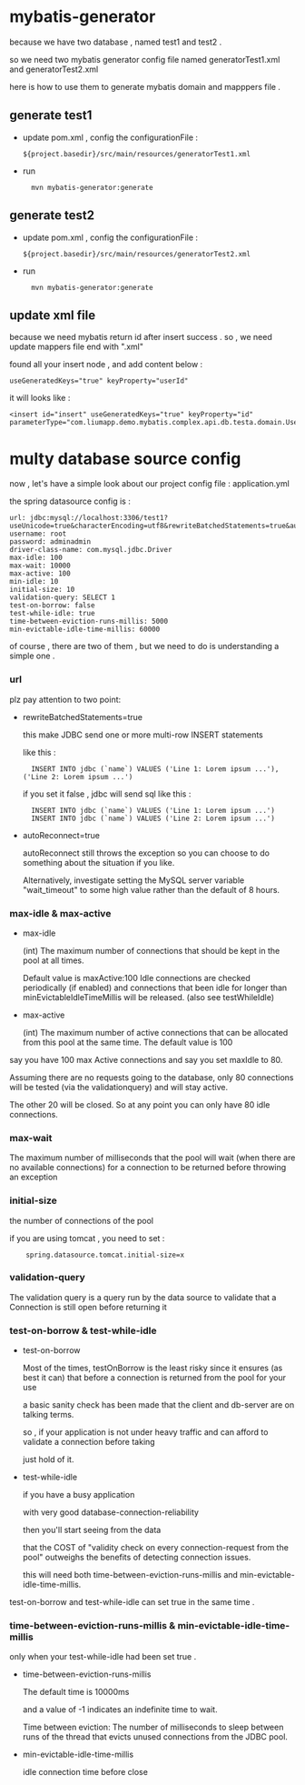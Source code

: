 # mybatis-generator

because we have two database , named test1 and test2 . 

so we need two mybatis generator config file named generatorTest1.xml and generatorTest2.xml

here is how to use them to generate mybatis domain and mapppers file .
 
## generate test1 

* update pom.xml , config the configurationFile :

      ${project.basedir}/src/main/resources/generatorTest1.xml
      
* run 

        mvn mybatis-generator:generate      

## generate test2

* update pom.xml , config the configurationFile :

      ${project.basedir}/src/main/resources/generatorTest2.xml
      
* run 

        mvn mybatis-generator:generate      

## update xml file 

because we need mybatis return id after insert success . so , we need update mappers file end with ".xml"

found all your insert node , and add content below :

    useGeneratedKeys="true" keyProperty="userId"
  
it will looks like : 

    <insert id="insert" useGeneratedKeys="true" keyProperty="id" parameterType="com.liumapp.demo.mybatis.complex.api.db.testa.domain.User">    
    
    
# multy database source config

now , let's have a simple look about our project config file : application.yml

the spring datasource config is :

    url: jdbc:mysql://localhost:3306/test1?useUnicode=true&characterEncoding=utf8&rewriteBatchedStatements=true&autoReconnect=true
    username: root
    password: adminadmin
    driver-class-name: com.mysql.jdbc.Driver
    max-idle: 100
    max-wait: 10000
    max-active: 100
    min-idle: 10
    initial-size: 10
    validation-query: SELECT 1
    test-on-borrow: false
    test-while-idle: true
    time-between-eviction-runs-millis: 5000
    min-evictable-idle-time-millis: 60000

of course , there are two of them , but we need to do is understanding a simple one .  

### url

plz pay attention to two point: 

* rewriteBatchedStatements=true 

   this make JDBC send one or more multi-row INSERT statements
   
   like this :
   
        INSERT INTO jdbc (`name`) VALUES ('Line 1: Lorem ipsum ...'),('Line 2: Lorem ipsum ...')

    if you set it false , jdbc will send sql like this : 
    
        INSERT INTO jdbc (`name`) VALUES ('Line 1: Lorem ipsum ...')
        INSERT INTO jdbc (`name`) VALUES ('Line 2: Lorem ipsum ...')

* autoReconnect=true
   
    autoReconnect still throws the exception so you can choose to do something about the situation if you like.    
    
    Alternatively, investigate setting the MySQL server variable "wait_timeout" to some high value rather than the default of 8 hours.
    
### max-idle & max-active

* max-idle

    (int) The maximum number of connections that should be kept in the pool at all times.
     
    Default value is maxActive:100 Idle connections are checked periodically (if enabled) and connections that been idle for longer than minEvictableIdleTimeMillis will be released. (also see testWhileIdle)

* max-active

    (int) The maximum number of active connections that can be allocated from this pool at the same time. The default value is 100

say you have 100 max Active connections and say you set maxIdle to 80.
 
Assuming there are no requests going to the database, only 80 connections will be tested (via the validationquery) and will stay active. 

The other 20 will be closed. So at any point you can only have 80 idle connections.

### max-wait

The maximum number of milliseconds that the pool will wait (when there are no available connections) for a connection to be returned before throwing an exception

### initial-size

the number of connections of the pool

if you are using tomcat , you need to set :

        spring.datasource.tomcat.initial-size=x

### validation-query

The validation query is a query run by the data source to validate that a Connection is still open before returning it

### test-on-borrow & test-while-idle

* test-on-borrow

    Most of the times, testOnBorrow is the least risky since it ensures (as best it can) that before a connection is returned from the pool for your use
     
    a basic sanity check has been made that the client and db-server are on talking terms.
    
    so , if your application is not under heavy traffic and can afford to validate a connection before taking 
    
    just hold of it.
    
* test-while-idle

    if you have a busy application
     
    with very good database-connection-reliability 
    
    then you'll start seeing from the data
    
    that the COST of "validity check on every connection-request from the pool" outweighs the benefits of detecting connection issues.
    
    this will need both  time-between-eviction-runs-millis and min-evictable-idle-time-millis.
    
test-on-borrow and test-while-idle can set true in the same time .         

### time-between-eviction-runs-millis & min-evictable-idle-time-millis

only when your test-while-idle had been set true . 

* time-between-eviction-runs-millis

    The default time is 10000ms 
    
    and a value of -1 indicates an indefinite time to wait. 
    
    Time between eviction: The number of milliseconds to sleep between runs of the thread that evicts unused connections from the JDBC pool.

* min-evictable-idle-time-millis

    idle connection time before close




    
    